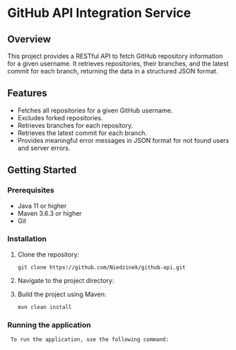 # GitHub API Integration Service

## Overview

This project provides a RESTful API to fetch GitHub repository information for a given username. It retrieves repositories, their branches, and the latest commit for each branch, returning the data in a structured JSON format.

## Features

- Fetches all repositories for a given GitHub username.
- Excludes forked repositories.
- Retrieves branches for each repository.
- Retrieves the latest commit for each branch.
- Provides meaningful error messages in JSON format for not found users and server errors.

## Getting Started

### Prerequisites

- Java 11 or higher
- Maven 3.6.3 or higher
- Git

### Installation

1. Clone the repository:
   `````
   git clone https://github.com/Niedzinek/github-api.git
   `````

2. Navigate to the project directory:

4. Build the project using Maven:
   `````
   mvn clean install
   `````

### Running the application

     To run the application, use the following command:


